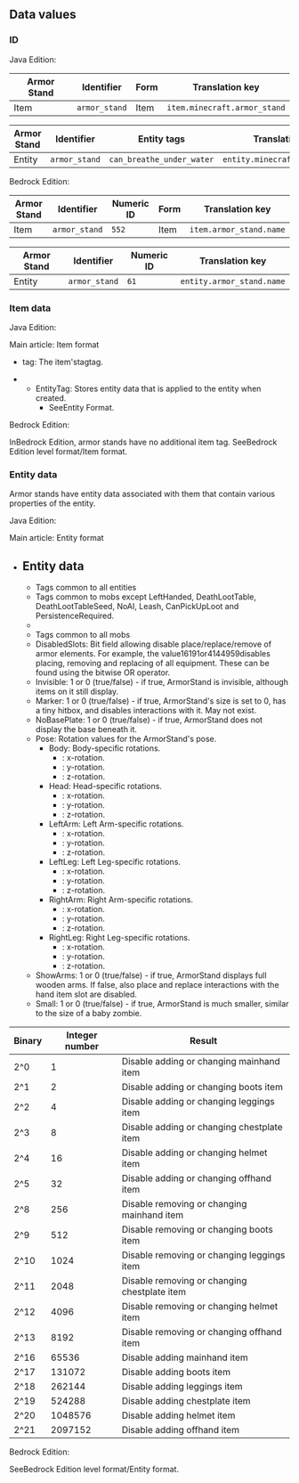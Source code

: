 ## Data values
### ID
Java Edition:

| Armor Stand | Identifier    | Form | Translation key              |
|-------------|---------------|------|------------------------------|
| Item        | `armor_stand` | Item | `item.minecraft.armor_stand` |

| Armor Stand | Identifier    | Entity tags               | Translation key                |
|-------------|---------------|---------------------------|--------------------------------|
| Entity      | `armor_stand` | `can_breathe_under_water` | `entity.minecraft.armor_stand` |

Bedrock Edition:

| Armor Stand | Identifier    | Numeric ID | Form | Translation key         |
|-------------|---------------|------------|------|-------------------------|
| Item        | `armor_stand` | `552`      | Item | `item.armor_stand.name` |

| Armor Stand | Identifier    | Numeric ID | Translation key           |
|-------------|---------------|------------|---------------------------|
| Entity      | `armor_stand` | `61`       | `entity.armor_stand.name` |

### Item data
Java Edition:

Main article: Item format
- tag: The item'stagtag.

- 
	- EntityTag: Stores entity data that is applied to the entity when created.
		- SeeEntity Format.

Bedrock Edition:

InBedrock Edition, armor stands have no additional item tag.
SeeBedrock Edition level format/Item format.
### Entity data
Armor stands have entity data associated with them that contain various properties of the entity.

Java Edition:

Main article: Entity format
- Entity data
	- 
	- Tags common to all entities
	- Tags common to mobs except LeftHanded, DeathLootTable, DeathLootTableSeed, NoAI, Leash, CanPickUpLoot and PersistenceRequired.
	- 
	- Tags common to all mobs
	- DisabledSlots: Bit field allowing disable place/replace/remove of armor elements. For example, the value16191or4144959disables placing, removing and replacing of all equipment. These can be found using the bitwise OR operator.
	- Invisible: 1 or 0 (true/false) - if true, ArmorStand is invisible, although items on it still display.
	- Marker: 1 or 0 (true/false) - if true, ArmorStand's size is set to 0, has a tiny hitbox, and disables interactions with it. May not exist.
	- NoBasePlate: 1 or 0 (true/false) - if true, ArmorStand does not display the base beneath it.
	- Pose: Rotation values for the ArmorStand's pose.
		- Body: Body-specific rotations.
			- : x-rotation.
			- : y-rotation.
			- : z-rotation.
		- Head: Head-specific rotations.
			- : x-rotation.
			- : y-rotation.
			- : z-rotation.
		- LeftArm: Left Arm-specific rotations.
			- : x-rotation.
			- : y-rotation.
			- : z-rotation.
		- LeftLeg: Left Leg-specific rotations.
			- : x-rotation.
			- : y-rotation.
			- : z-rotation.
		- RightArm: Right Arm-specific rotations.
			- : x-rotation.
			- : y-rotation.
			- : z-rotation.
		- RightLeg: Right Leg-specific rotations.
			- : x-rotation.
			- : y-rotation.
			- : z-rotation.
	- ShowArms: 1 or 0 (true/false) - if true, ArmorStand displays full wooden arms. If false, also place and replace interactions with the hand item slot are disabled.
	- Small: 1 or 0 (true/false) - if true, ArmorStand is much smaller, similar to the size of a baby zombie.

| Binary | Integer number | Result                                       |
|--------|----------------|----------------------------------------------|
| 2^0    | 1              | Disable adding or changing mainhand item     |
| 2^1    | 2              | Disable adding or changing boots item        |
| 2^2    | 4              | Disable adding or changing leggings item     |
| 2^3    | 8              | Disable adding or changing chestplate item   |
| 2^4    | 16             | Disable adding or changing helmet item       |
| 2^5    | 32             | Disable adding or changing offhand item      |
| 2^8    | 256            | Disable removing or changing mainhand item   |
| 2^9    | 512            | Disable removing or changing boots item      |
| 2^10   | 1024           | Disable removing or changing leggings item   |
| 2^11   | 2048           | Disable removing or changing chestplate item |
| 2^12   | 4096           | Disable removing or changing helmet item     |
| 2^13   | 8192           | Disable removing or changing offhand item    |
| 2^16   | 65536          | Disable adding mainhand item                 |
| 2^17   | 131072         | Disable adding boots item                    |
| 2^18   | 262144         | Disable adding leggings item                 |
| 2^19   | 524288         | Disable adding chestplate item               |
| 2^20   | 1048576        | Disable adding helmet item                   |
| 2^21   | 2097152        | Disable adding offhand item                  |

Bedrock Edition:

SeeBedrock Edition level format/Entity format.

